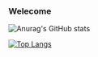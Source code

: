 ### Welecome

![Anurag's GitHub stats](https://github-readme-stats.vercel.app/api?username=Horldsence&hide=contribs,prs&show_icons=true&theme=synthwave)

[![Top Langs](https://github-readme-stats.vercel.app/api/top-langs/?username=Christmas)](https://github.com/Christmas/github-readme-stats)
